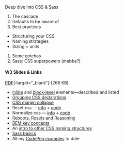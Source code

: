 Deep dive into CSS & Sass

1. The cascade
1. Defaults to be aware of
1. Best practices
  - Structuring your CSS
  - Naming strategies
  - Sizing + units
1. Some gotchas
1. Sass: CSS superpowers (mebbe?)


#### W3 Slides & Links
[PDF](files/w03-css-best-practices.min.pdf){:target="_blank"} (266 KB)

- [Inline](https://developer.mozilla.org/en-US/docs/Web/HTML/Inline_elements) and [block-level](https://developer.mozilla.org/en-US/docs/Web/HTML/Block-level_elements) elements&mdash;described and listed
- [Grouping CSS declarations](https://smacss.com/book/formatting)
- [CSS margin collapse](  https://jonathan-harrell.com/whats-the-deal-with-margin-collapse/
)
- Reset.css &mdash; [info](https://meyerweb.com/eric/tools/css/reset/) + [code](https://codepen.io/angeliquejw/pen/BOmXNa?editors=0100)
- Normalize.css &mdash; [info](http://nicolasgallagher.com/about-normalize-css/) + [code](https://codepen.io/angeliquejw/pen/rZYXOz?editors=0100)
- [Reboots, Resets and Reasoning](https://css-tricks.com/reboot-resets-reasoning/)
- [BEM key concepts](https://en.bem.info/methodology/key-concepts/)
- An [intro to other CSS naming structures](https://codepen.io/hidanielle/post/css-methodologies-naming-conventions-and-file-structures)
- [Sass basics](https://sass-lang.com/guide)
- All my [CodePen examples](https://codepen.io/collection/AaWBNz/) to date

<!-- 
#### W3 Homework
- Read [Getting Started With CSS Layout](https://www.smashingmagazine.com/2018/05/guide-css-layout/)
- Read [New CSS Features That Are Changing Web Design](https://www.smashingmagazine.com/2018/05/future-of-web-design/)
- Identify possible posters to emulate in CSS and make responsive:
  - Some links to poster repos will be shared in the Slack
  - 3 possibilities of interesting designs to recreate
  - plus 1 "stretch" example
  - For each example, have the following: a direct link to the poster image, the date and creator or producer -->
